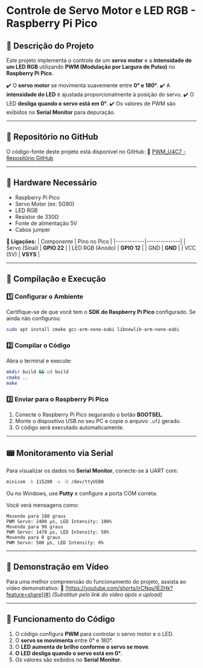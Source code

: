 # **Controle de Servo Motor e LED RGB - Raspberry Pi Pico**

## 📌 **Descrição do Projeto**
Este projeto implementa o controle de um **servo motor** e a **intensidade de um LED RGB** utilizando **PWM (Modulação por Largura de Pulso)** no **Raspberry Pi Pico**. 

✔️ O **servo motor** se movimenta suavemente entre **0° e 180°**.
✔️ A **intensidade do LED** é ajustada proporcionalmente à posição do servo.
✔️ O LED **desliga quando o servo está em 0°**.
✔️ Os valores de PWM são exibidos no **Serial Monitor** para depuração.

---
## 📂 **Repositório no GitHub**
O código-fonte deste projeto está disponível no GitHub:
🔗 [PWM_U4C7 - Repositório GitHub](https://github.com/Vivian-RC/pwm_u4c7.git)

---
## 🔧 **Hardware Necessário**
- Raspberry Pi Pico
- Servo Motor (ex: SG90)
- LED RGB
- Resistor de 330Ω
- Fonte de alimentação 5V
- Cabos jumper

**📌 Ligações:**
| Componente  | Pino no Pico |
|------------|--------------|
| Servo (Sinal)  | **GPIO 22** |
| LED RGB (Anodo) | **GPIO 12** |
| GND        | **GND** |
| VCC (5V)   | **VSYS** |

---
## 🚀 **Compilação e Execução**
### **1️⃣ Configurar o Ambiente**
Certifique-se de que você tem o **SDK do Raspberry Pi Pico** configurado. Se ainda não configurou:
```sh
sudo apt install cmake gcc-arm-none-eabi libnewlib-arm-none-eabi
```

### **2️⃣ Compilar o Código**
Abra o terminal e execute:
```sh
mkdir build && cd build
cmake ..
make
```

### **3️⃣ Enviar para o Raspberry Pi Pico**
1. Conecte o Raspberry Pi Pico segurando o botão **BOOTSEL**.
2. Monte o dispositivo USB no seu PC e copie o arquivo `.uf2` gerado.
3. O código será executado automaticamente.

---
## 📟 **Monitoramento via Serial**
Para visualizar os dados no **Serial Monitor**, conecte-se à UART com:
```sh
minicom -b 115200 -o -D /dev/ttyUSB0
```
Ou no Windows, use **Putty** e configure a porta COM correta.

Você verá mensagens como:
```
Movendo para 180 graus
PWM Servo: 2400 µs, LED Intensity: 100%
Movendo para 90 graus
PWM Servo: 1470 µs, LED Intensity: 50%
Movendo para 0 graus
PWM Servo: 500 µs, LED Intensity: 0%
```

---
## 🎥 **Demonstração em Vídeo**
Para uma melhor compreensão do funcionamento do projeto, assista ao vídeo demonstrativo:
🔗 [https://youtube.com/shorts/irCNqu1E2Hk?feature=share](#) *(Substituir pelo link do vídeo após o upload)*

---
## 📌 **Funcionamento do Código**
1. O código configura **PWM** para controlar o servo motor e o LED.
2. O **servo se movimenta** entre 0° e 180°.
3. O **LED aumenta de brilho conforme o servo se move**.
4. **O LED desliga quando o servo está em 0°**.
5. Os valores são exibidos no **Serial Monitor**.


